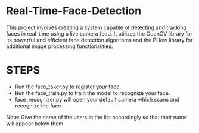 # Real-Time-Face-Detection
This project involves creating a system capable of detecting and tracking faces in real-time using a live camera feed. It utilizes the OpenCV library for its powerful and efficient face detection algorithms and the Pillow library for additional image processing functionalities.

# STEPS
- Run the face_taker.py to register your face.
- Run the face_train.py to train the model to recognize your face.
- face_recognizer.py will open your default camera which scans and recognize the face.


Note: Give the name of the users in the list accordingly so that their name will appear below them.
